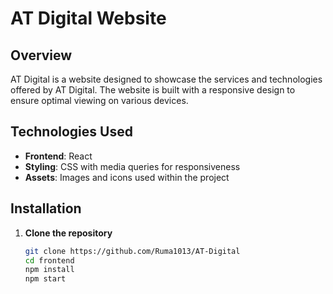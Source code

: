 # AT Digital Website

## Overview
AT Digital is a website designed to showcase the services and technologies offered by AT Digital. The website is built with a responsive design to ensure optimal viewing on various devices.

## Technologies Used
- **Frontend**: React
- **Styling**: CSS with media queries for responsiveness
- **Assets**: Images and icons used within the project

## Installation

1. **Clone the repository**
   ```sh
   git clone https://github.com/Ruma1013/AT-Digital
   cd frontend
   npm install
   npm start
